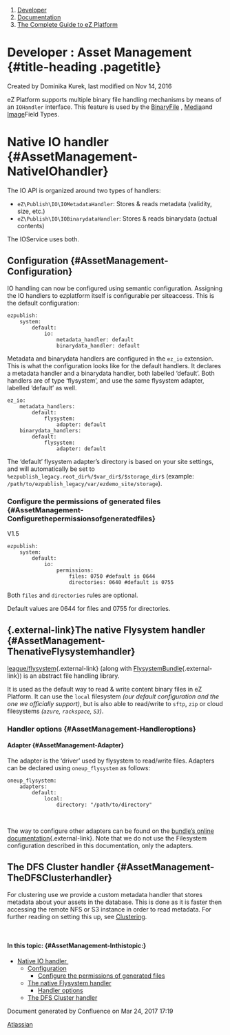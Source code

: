 1.  <span>[Developer](index.html)</span>
2.  <span>[Documentation](Documentation_31429504.html)</span>
3.  <span>[The Complete Guide to eZ
    Platform](The-Complete-Guide-to-eZ-Platform_31429526.html)</span>

<span id="title-text"> Developer : Asset Management </span> {#title-heading .pagetitle}
===========================================================

Created by <span class="author"> Dominika Kurek</span>, last modified on
Nov 14, 2016

eZ Platform supports multiple binary file handling mechanisms by means
of an `IOHandler` interface. This feature is used by the <span
class="confluence-link">
[BinaryFile](BinaryField-Field-Type_31430501.html) </span>, [<span
class="confluence-link">Media</span>](Media-Field-Type_31430525.html)and
[<span
class="confluence-link">Image</span>](Image-Field-Type_31430513.html)Field
Types.

Native IO handler  {#AssetManagement-NativeIOhandler}
==================

The IO API is organized around two types of handlers:

-   `eZ\Publish\IO\IOMetadataHandler`: Stores & reads metadata
    (validity, size, etc.)
-   `eZ\Publish\IO\IOBinarydataHandler`: Stores & reads binarydata
    (actual contents)

The IOService uses both.

Configuration {#AssetManagement-Configuration}
-------------

IO handling can now be configured using semantic configuration.
Assigning the IO handlers to ezplatform itself is configurable per
siteaccess. This is the default configuration:

~~~~ brush:
ezpublish:
    system:
        default:
            io:
                metadata_handler: default
                binarydata_handler: default
~~~~

Metadata and binarydata handlers are configured in the `ez_io`
extension. This is what the configuration looks like for the default
handlers. It declares a metadata handler and a binarydata handler, both
labelled ‘default’. Both handlers are of type ‘flysystem’, and use the
same flysystem adapter, labelled ‘default’ as well.

~~~~ brush:
ez_io:
    metadata_handlers:
        default:
            flysystem:
                adapter: default
    binarydata_handlers:
        default:
            flysystem:
                adapter: default
~~~~

The ‘default’ flysystem adapter’s directory is based on your site
settings, and will automatically be set to
`%ezpublish_legacy.root_dir%/$var_dir$/$storage_dir$` (example:
`/path/to/ezpublish_legacy/var/ezdemo_site/storage`).

### Configure the permissions of generated files {#AssetManagement-Configurethepermissionsofgeneratedfiles}

<span class="status-macro aui-lozenge aui-lozenge-current">V1.5</span>

~~~~ brush:
ezpublish:
    system:
        default:
            io:
                permissions: 
                    files: 0750 #default is 0644
                    directories: 0640 #default is 0755
~~~~

Both `files` and `directories` rules are optional.

Default values are 0644 for files and 0755 for directories.

[](https://github.com/ezsystems/ezpublish-kernel/blob/native_io_spec/doc/specifications/io/native_io_handlers.md#the-native-flysystem-handler){.external-link}The native Flysystem handler {#AssetManagement-ThenativeFlysystemhandler}
------------------------------------------------------------------------------------------------------------------------------------------------------------------------------------------

[league/flysystem](https://github.com/ezsystems/ezpublish-kernel/blob/native_io_spec/doc/specifications/io/flysystem.thephpleague.com){.external-link}
(along with
[FlysystemBundle](https://github.com/1up-lab/OneupFlysystemBundle/){.external-link})
is an abstract file handling library.

It is used as the default way to read & write content binary files in eZ
Platform. It can use the `local` filesystem *(our default configuration
and the one we officially support)*, but is also able to read/write to
`sftp`, `zip` or cloud filesystems *(`azure`, `rackspace`, `S3`)*.

### Handler options {#AssetManagement-Handleroptions}

#### Adapter {#AssetManagement-Adapter}

The adapter is the ‘driver’ used by flysystem to read/write files.
Adapters can be declared using `oneup_flysystem` as follows:

~~~~ brush:
oneup_flysystem:
    adapters:
        default:
            local:
                directory: "/path/to/directory"
~~~~

 

The way to configure other adapters can be found on the [bundle’s online
documentation](https://github.com/1up-lab/OneupFlysystemBundle/blob/master/Resources/doc/index.md#step3-configure-your-filesystems){.external-link}.
Note that we do not use the Filesystem configuration described in this
documentation, only the adapters.

The DFS Cluster handler {#AssetManagement-TheDFSClusterhandler}
-----------------------

For clustering use we provide a custom metadata handler that stores
metadata about your assets in the database. This is done as it is faster
then accessing the remote NFS or S3 instance in order to read metadata.
For further reading on setting this up,
see [Clustering](Clustering_31430387.html).

 

#### In this topic: {#AssetManagement-Inthistopic:}

-   [Native IO handler ](#AssetManagement-NativeIOhandler)
    -   [Configuration](#AssetManagement-Configuration)
        -   [Configure the permissions of generated
            files](#AssetManagement-Configurethepermissionsofgeneratedfiles)
    -   [The native Flysystem
        handler](#AssetManagement-ThenativeFlysystemhandler)
        -   [Handler options](#AssetManagement-Handleroptions)
    -   [The DFS Cluster handler](#AssetManagement-TheDFSClusterhandler)

Document generated by Confluence on Mar 24, 2017 17:19

[Atlassian](http://www.atlassian.com/)


